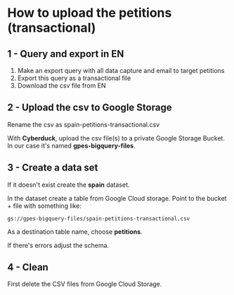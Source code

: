 # How to upload the petitions (transactional)

## 1 - Query and export in EN

1. Make an export query with all data capture and email to target petitions
2. Export this query as a transactional file
3. Download the csv file from EN

## 2 - Upload the csv to Google Storage

Rename the csv as spain-petitions-transactional.csv

With **Cyberduck**, upload the csv file(s) to a private Google Storage Bucket. In our case it's named **gpes-bigquery-files**.

## 3 - Create a data set

If it doesn't exist create the **spain** dataset.

In the dataset create a table from Google Cloud storage. Point to the bucket + file with something like:

```text
gs://gpes-bigquery-files/spain-petitions-transactional.csv
```

As a destination table name, choose **petitions**.

If there's errors adjust the schema.

## 4 - Clean

First delete the CSV files from Google Cloud Storage.